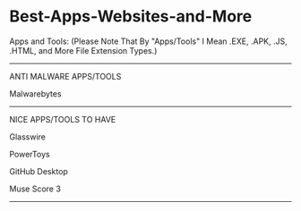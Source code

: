 # Best-Apps-Websites-and-More

Apps and Tools: (Please Note That By "Apps/Tools" I Mean .EXE, .APK, .JS, .HTML, and More File Extension Types.)
___

ANTI MALWARE APPS/TOOLS

Malwarebytes
___

NICE APPS/TOOLS TO HAVE

Glasswire 

PowerToys

GitHub Desktop

Muse Score 3
___


